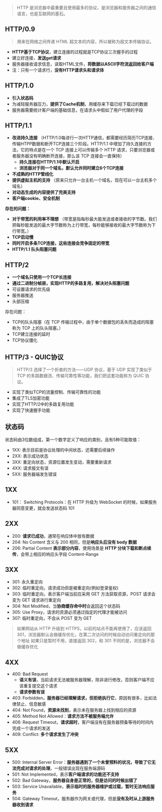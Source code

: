 > HTTP 是浏览器中最重要且使用最多的协议，是浏览器和服务器之间的通信语言，也是互联网的基石。

## HTTP/0.9
> 用来在网络之间传递 HTML 超文本的内容，所以被称为超文本传输协议。
- **HTTP基于TCP协议**，建立连接的过程就是TCP协议三次握手的过程
- 建立好连接，**发送get请求**
- 服务器接收请求信息，读取HTML文件，**将数据以ASCII字符流返回给客户端**
- 注：只有一个请求行，**没有HTTP请求头和请求体**

## HTTP/1.0
- **引入状态码**
- 为减轻服务器压力，**提供了Cache机制**，用缓存来下载已经下载过的数据
- 服务器需要统计客户端的基础信息，在请求头中假如了用户代理的字段

## HTTP/1.1
- **改进持久连接** （HTTP/1.0每进行一次HTTP通信，都需要经历简历TCP连接、传输HTPP数据和断开TCP连接三个阶段。HTTP/1.1 中增加了持久连接的方法，它的特点是在一个 TCP 连接上可以传输多个 HTTP 请求，只要浏览器或者服务器没有明确断开连接，那么该 TCP 连接会一直保持）
    - **持久连接在HTTP/1.1中默认开启**
    - **浏览器对于同一个域名，默认允许同时建立6个TCP连接**
- **不成熟的HTTP管线化**
- **提供虚拟主机的支持** （原来只允许一台主机一个域名，现在可以一台主机多个域名）
- **对动态生成的内容提供了完美支持**
- **客户端cookie、安全机制**

**存在的问题：**
- **对于带宽的利用率不理想** （带宽是指每秒最大能发送或者接收的字节数。我们把每秒能发送的最大字节数称为上行带宽，每秒能够接收的最大字节数称为下行带宽。）
- **TCP启动慢**
- **同时开启多条TCP连接，这些连接会竞争固定的带宽**
- **HTTP/1.1 队头阻塞问题**

## HTTP/2
- **一个域名只使用一个TCP长连接**
- **通过二进制分帧层，实现HTTP的多路复用，解决对头阻塞问题**
- 可设置请求的优先级
- 服务器推送
- 头部压缩

存在问题：
- TCP的队头阻塞（在 TCP 传输过程中，由于单个数据包的丢失而造成的阻塞称为 TCP 上的队头阻塞。）
- TCP建立连接的延时
- TCP协议僵化

## HTTP/3 - QUIC协议
> HTTP/3 选择了一个折衷的方法——UDP 协议，基于 UDP 实现了类似于 TCP 的多路数据流、传输可靠性等功能，我们把这套功能称为 QUIC 协议。
- 实现了类似TCP的流量控制、传输可靠性的功能
- 集成了TLS加密功能
- 实现了HTTP/2中的多路复用功能
- 实现了快速握手功能

## 状态码
状态码由3位数组成，第一个数字定义了响应的类别，且有5种可能取值：
- 1XX: 表示目前是协议处理的中间状态，还需要后续操作
- 2XX: 表示成功状态
- 3XX: 重定向状态，资源位置发生变动，需要重新请求
- 4XX: 请求报文有误
- 5XX: 服务器端发生错误

## 1XX
- 101： Switching Protocols：在 HTTP 升级为 WebSocket 的时候，如果服务器同意变更，就会发送状态码 101

## 2XX
- 200: **请求已成功**，通常在响应体中放有数据
- 204: No Content 含义与 200 相同，但是**响应头后没有 body 数据**
- 206: Partial Content **表示部分内容**，使用场景是 **HTTP 分块下载和断点续传**，会带上相应的响应头字段 Content-Range

## 3XX
- 301: 永久重定向
- 302: 临时重定向，请求成功但是被重定向(例如登录鉴权)
- 303: 临时重定向，表示客户端当前应采用 GET 方法获取资源，POST 请求会变为 GET 请求进行重定向
- 304: Not Modified，当**协商缓存命中时**会返回这个状态码
- 305: Use Proxy，请求的资源必须通过指定的代理才能被访问
- 307: 临时重定向，不会从 POST 变为 GET

> 如果网站从 HTTP 升级到 HTTPS，以前的站点不能再使用了，应该返回 301，浏览器默认会做缓存优化，在第二次访问的时候自动访问重定向的那个地址
> 如果只是暂时不用，直接返回 302，和 301 不同的是，浏览器不会做缓存优化

## 4XX
- 400: Bad Request
    - **语义有误**，当前请求无法被服务器理解，除非进行修改，否则客户端不应该重复提交这个请求
    - **请求参数有误**
- 403: Forbidden，**服务器已经理解请求，但拒绝执行它**，原因有很多，比如法律禁止、信息敏感
- 404: Not Found，**资源未找到**，表示未在服务器上找到相应的资源
- 405: Method Not Allowed：**请求方法不被服务端允许**
- 406: Request Timeout，**请求超时**，客户端没有在服务器预备等待的时间内完成一个请求的发送
- 409: Conflict: **多个请求发生了冲突**

## 5XX
- 500: Internal Server Error：**服务器遇到了一个未曾预料的状况，导致了它无法完成对请求的处理**，一般错误出现在服务端源码
- 501: Not Implemented，表示**客户端请求的功能还不支持**
- 502: Bad Gateway，**服务器自身是正常的，但是访问的时候出错了**
- 503: Service Unavailable，**表示临时的服务器维护或过载，暂时无法响应服务**
- 504: Gateway Timeout，服务器作为网关或代理，但是**没有及时从上游服务器收到请求**